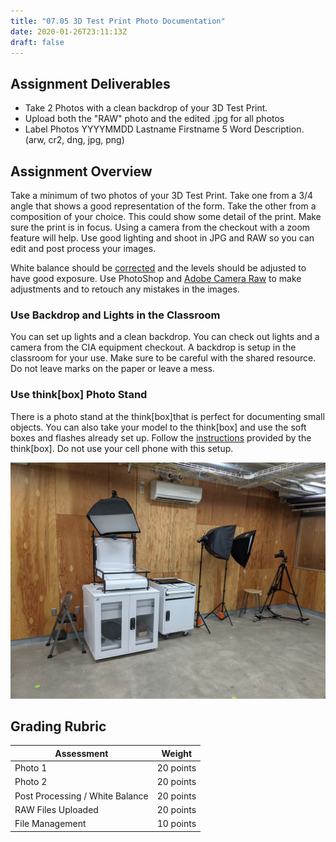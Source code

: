 ```yaml
---
title: "07.05 3D Test Print Photo Documentation"
date: 2020-01-26T23:11:13Z
draft: false
---
```


## Assignment Deliverables

- Take 2 Photos with a clean backdrop of your 3D Test Print.
- Upload both the "RAW" photo and the edited .jpg for all photos
- Label Photos YYYYMMDD Lastname Firstname 5 Word Description. (arw, cr2, dng, jpg, png)

## Assignment Overview

Take a minimum of two photos of your 3D Test Print. Take one from a 3/4 angle that shows a good representation of the form. Take the other from a composition of your choice. This could show some detail of the print. Make sure the print is in focus. Using a camera from the checkout with a zoom feature will help. Use good lighting and shoot in JPG and RAW so you can edit and post process your images.

White balance should be [corrected](https://www.youtube.com/watch?v=m0yZEWUSahk) and the levels should be adjusted to have good exposure. Use PhotoShop and [Adobe Camera Raw](https://www.youtube.com/watch?v=11jwSwUu2WI) to make adjustments and to retouch any mistakes in the images.

### Use Backdrop and Lights in the Classroom

You can set up lights and a clean backdrop. You can check out lights and a camera from the CIA equipment checkout. A backdrop is setup in the classroom for your use. Make sure to be careful with the shared resource. Do not leave marks on the paper or leave a mess.

### Use think[box] Photo Stand

There is a photo stand at the think[box]that is perfect for documenting small objects. You can also take your model to the think[box] and use the soft boxes and flashes already set up. Follow the [instructions](https://case.edu/thinkbox/equipment/other-equipment/photography-studio) provided by the think[box]. Do not use your cell phone with this setup.

![thinkbox photo stand](../../../../photography/2021-thinkbox-photo-stand.jpg)

## Grading Rubric

<div class="responsive-table-markdown">

| Assessment                      | Weight    |
| ------------------------------- | --------- |
| Photo 1                         | 20 points |
| Photo 2                         | 20 points |
| Post Processing / White Balance | 20 points |
| RAW Files Uploaded              | 20 points |
| File Management                 | 10 points |

</div>
